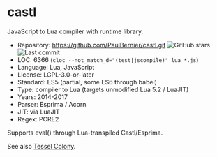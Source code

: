 # castl

JavaScript to Lua compiler with runtime library.

* Repository: https://github.com/PaulBernier/castl.git <img src="https://img.shields.io/github/stars/PaulBernier/castl?label=&style=flat-square" alt="GitHub stars" title="GitHub stars"><img src="https://img.shields.io/github/last-commit/PaulBernier/castl?label=&style=flat-square" alt="Last commit" title="Last commit">
* LOC:        6366 (`cloc --not_match_d="(test|jscompile)" lua *.js`)
* Language:   Lua, JavaScript
* License:    LGPL-3.0-or-later
* Standard:   ES5 (partial, some ES6 through babel)
* Type:       compiler to Lua (targets unmodified Lua 5.2 / LuaJIT)
* Years:      2014-2017
* Parser:     Esprima / Acorn
* JIT:        via LuaJIT
* Regex:      PCRE2

Supports eval() through Lua-transpiled Castl/Esprima.

See also [Tessel Colony](tessel-colony.md).
